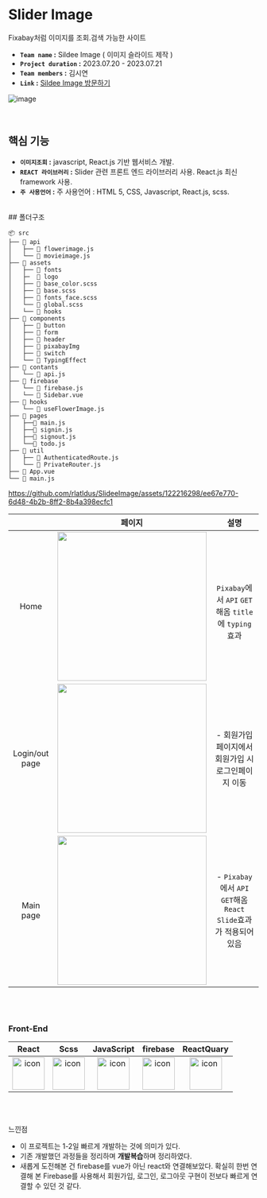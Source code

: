 # Slider Image
Fixabay처럼 이미지를 조회.검색 가능한 사이트<br />
- **`Team name` :** Sildee Image ( 이미지 슬라이드 제작 )
- **`Project duration` :** 2023.07.20 - 2023.07.21
- **`Team members` :** 김시연
- **`Link` :** [Sildee Image 방문하기](https://artificial-intelligence-26e36.web.app/)



![image](https://github.com/rlatldus/SlideeImage/assets/122216298/5cdbc05a-9774-441c-a5e8-22d182c4aaab)


<br/>

## 핵심 기능
- **`이미지조회` :** javascript, React.js 기반 웹서비스 개발.
- **`REACT 라이브러리` :** Slider 관련 프론트 엔드 라이브러리 사용. React.js 최신 framework 사용.
- **`주 사용언어` :** 주 사용언어 : HTML 5, CSS, Javascript, React.js, scss.


<br/>
## 폴더구조
  
```
📦 src
├── 📂 api
│   ├── 📄 flowerimage.js
│   └── 📄 movieimage.js
├── 📂 assets
│   ├── 📂 fonts
│   ├─  📂 logo
│   ├── 📄 base_color.scss
│   ├── 📄 base.scss
│   ├── 📄 fonts_face.scss
│   └── 📄 global.scss
│   └── 📂 hooks 
├── 📂 components
│   ├── 📂 button
│   ├── 📂 form
│   ├── 📂 header
│   ├── 📂 pixabayImg
│   ├── 📂 switch
│   └── 📂 TypingEffect
├── 📂 contants
│   └── 📄 api.js
├── 📂 firebase
│   └── 📄 firebase.js
│   └── 📄 Sidebar.vue
├── 📂 hooks
│   └── 📄 useFlowerImage.js
├── 📂 pages
│   ├──📂 main.js
│   ├──📂 signin.js
│   ├──📂 signout.js
│   └──📂 todo.js
├── 📂 util 
│   ├── 📄 AuthenticatedRoute.js
│   └── 📄 PrivateRouter.js
├── 📄 App.vue
└── 📄 main.js
```

</div>


https://github.com/rlatldus/SlideeImage/assets/122216298/ee67e770-6d48-4b2b-8ff2-8b4a398ecfc1

| |페이지 |설명|
|:--:|:--:|:--:|
|Home| <img src="https://github.com/rlatldus/SlideeImage/assets/122216298/ce0c26a4-93c2-4050-bb6d-9ab11d09abe0" width="300px" /> | </br> `Pixabay`에서 `API` `GET`해옴 `title`에 `typing`효과 <br/>  | 
| Login/out page | <img src= "https://github.com/rlatldus/SlideeImage/assets/122216298/9be241fe-f0a8-42e3-a934-55c10d796ed2" width="300px"/>|  - 회원가입페이지에서 회원가입 시 로그인페이지 이동 <br/>  |
| Main page | <img src="https://github.com/rlatldus/SlideeImage/assets/122216298/539d02d2-8260-4930-9f32-11736b0505ea" width="300px"/> | - `Pixabay`에서 `API` `GET`해옴 `React Slide`효과가 적용되어 있음  <br/>|
<br/>

<br/>

### Front-End

React|Scss|JavaScript|firebase|ReactQuary|
|  :--: | :--: | :--: | :--: | :--: |
| <img src="https://techstack-generator.vercel.app/react-icon.svg" alt="icon" width="65" height="65" /> | <img src="https://techstack-generator.vercel.app/sass-icon.svg" alt="icon" width="65" height="65" />|  <img src="https://techstack-generator.vercel.app/js-icon.svg" alt="icon" width="65" height="65" /> | <img src="https://github.com/rlatldus/Movie/assets/122216298/95630a87-0621-4bc2-b5fe-08a62da9a595" alt="icon" width="65" height="65" /> | <img src="https://github.com/rlatldus/SlideeImage/assets/122216298/2809e202-1f53-4582-8c1c-5a2af94eaf70" alt="icon" width="65" height="65" /> |


<br/>

<br/>

느낀점 

- 이 프로젝트는 1-2일 빠르게 개발하는 것에 의미가 있다.
- 기존 개발했던 과정들을 정리하며 **개발복습**하며 정리하였다.
- 새롭게 도전해본 건 firebase를 vue가 아닌 react와 연결해보았다. 확실히 한번 연결해 본 Firebase를 사용해서 회원가입, 로그인, 로그아웃 구현이 전보다 빠르게 연결할 수 있던 것 같다.



